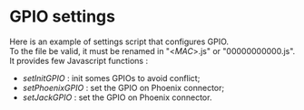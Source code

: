 # GPIO settings

Here is an example of settings script that configures GPIO.  
To the file be valid, it must be renamed in "<*MAC*>.js" or "00000000000.js".  
It provides few Javascript functions :

- *setInitGPIO* : init somes GPIOs to avoid conflict;
- *setPhoenixGPIO* : set the GPIO on Phoenix connector;
- *setJackGPIO* : set the GPIO on Phoenix connector.



